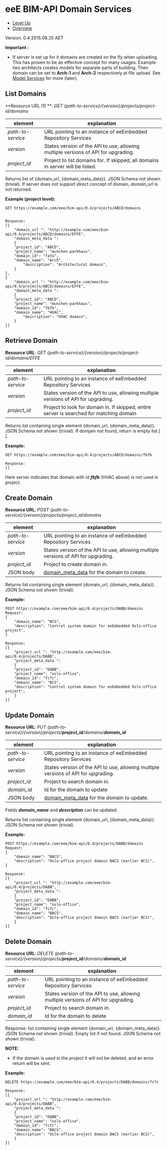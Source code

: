 # eeE BIM-API Domain Services #

* [Level Up](../README.md)
* [Overview](./README.md)

Version: 0.4 2015.08.25 AET

**Important :**

* If server is set up for it domains are created on the fly when uploading. This has proven to be an effective concept for many usages. Example: two architects creates models for separate parts of building. Then domain can be set to **Arch-1** and **Arch-2** respectively at file upload. See [Model Services](./model_service.md) for more (later). 



## List Domains

**Resource URL (1) **: *GET {path-to-service}/{version}/projects/project-id/domains*


element | explanation
--------|-----------|
*path-to-service*	|URL pointing to an instance of eeEmbedded Repository Services|
*version*	|States version of the API to use, allowing multiple versions of API for upgrading.|
*project_id*	|Project to list domains for. If skipped, all domains in server will be listed.

Returns list of {domain_url, {domain_meta_data}}. JSON Schema not shown (trivial). If server does not support direct concept of domain, *domain_url* is not returned.

**Example (project level):**

```
GET https://example.com/eee/bim-api/0.4/projects/ABCD/domains


Response:
[{
    "domain_url ": "http://example.com/eee/bim-api/0.4/projects/ABCD/domains/EFFE",
    "domain_meta_data ":
    {
	"project_id": "ABCD",
	"project_name": "munchen-parkhaus",
	"domain_id": "fafa",
	"domain_name": "Arch",
    	"description": "Architectural domain",
    }
},
{
    "domain_url ": "http://example.com/eee/bim-api/0.4/projects/ABCD/domains/EFFE",
    "domain_meta_data ":
    {
	"project_id": "ABCD",
	"project_name": "munchen-parkhaus",
	"domain_id": "fbfb",
	"domain_name": "HVAC",
    	"description": "HVAC domain",
    }
}]
```


## Retrieve Domain
**Resource URL**: *GET {path-to-service}/{version}/projects/project-id/domains/EFFE*

element | explanation
--------|-----------|
*path-to-service*	|URL pointing to an instance of eeEmbedded Repository Services|
*version*	|States version of the API to use, allowing multiple versions of API for upgrading.
*project_id*	|Project to look for domain in. If skipped, entire server is searched for matching domain

Returns list containing single element {domain_url, {domain_meta_data}}. JSON Schema not shown (trivial). If domjain not found, return is empty list *[ ]*.

**Example:**

```
GET https://example.com/eee/bim-api/0.4/projects/ABCD/domains/fbfb

Response:
[]
```

Here server indicates that domain with id ***fbfb*** (HVAC above) is not used in project.


## Create Domain
**Resource URL**: *POST {path-to-service}/{version}/projects/project_id/domains*

element | explanation
--------|-----------|
*path-to-service*	|URL pointing to an instance of eeEmbedded Repository Services|
*version*	|States version of the API to use, allowing multiple versions of API for upgrading.
*project_id*	|Project to create domain in. 
JSON body	|[domain_meta_data](./schemata/domain_meta_data.md) for the domain to create. 

Returns list containing single element {domain_url, {domain_meta_data}}. JSON Schema not shown (trivial). 

**Example:**

```
POST https://example.com/eee/bim-api/0.4/projects/DABB/domains
Request:
{
	"domain_name": "BCS",
	"description": "Control system domain for eeEmbedded Oslo-office project",
}

Response:
[{
    "project_url ": "http://example.com/eee/bim-api/0.4/projects/DABB",
    "project_meta_data ":
    {
	"project_id": "DABB",
	"project_name": "oslo-office",
	"domain_id": "fcfc",
	"domain_name": "BCS",
	"description": "Control system domain for eeEmbedded Oslo-office project",
    }
}]
```

## Update Domain
**Resource URL**: *PUT {path-to-service}/{version}/projects/**project_id**/domains/**domain_id***

element | explanation
--------|-----------|
*path-to-service*	|URL pointing to an instance of eeEmbedded Repository Services|
*version*	|States version of the API to use, allowing multiple versions of API for upgrading.
*project_id*	|Project to search domain in. 
*domain_id*	|Id for the domain to update 
JSON body	|[domain_meta_data](./schemata/domain_meta_data.md) for the domain to update. 

Fields ***domain_name*** and ***description*** can be updated.


Returns list containing single element {domain_url, {domain_meta_data}}. JSON Schema not shown (trivial). 

**Example:**

```
POST https://example.com/eee/bim-api/0.4/projects/DABB/domains
Request:
{
	"domain_name": "BACS",
	"description": "Oslo-office project domain BACS (earlier BCS)",
}

Response:
[{
    "project_url ": "http://example.com/eee/bim-api/0.4/projects/DABB",
    "project_meta_data ":
    {
	"project_id": "DABB",
	"project_name": "oslo-office",
	"domain_id": "fcfc",
	"domain_name": "BACS",
	"description": "Oslo-office project domain BACS (earlier BCS)",
    }
}]
```

## Delete Domain
**Resource URL**: *DELETE {path-to-service}/{version}/projects/**project_id**/domains/**domain_id***

element | explanation
--------|-----------|
*path-to-service*	|URL pointing to an instance of eeEmbedded Repository Services|
*version*	|States version of the API to use, allowing multiple versions of API for upgrading.
*project_id*	|Project to search domain in. 
*domain_id*	|Id for the domain to delete 

Response: list containing single element {domain_url, {domain_meta_data}}. JSON Schema not shown (trivial). Empty list if not found. JSON Schema not shown (trivial).

**NOTE:**

* If the domain is used in the project it will not be deleted, and an error return will be sent.

**Example:**

```
DELETE https://example.com/eee/bim-api/0.4/projects/DABB/domains/fcfc

Response:
[{
    "project_url ": "http://example.com/eee/bim-api/0.4/projects/DABB",
    "project_meta_data ":
    {
	"project_id": "DABB",
	"project_name": "oslo-office",
	"domain_id": "fcfc",
	"domain_name": "BACS",
	"description": "Oslo-office project domain BACS (earlier BCS)",
    }
}]
```

